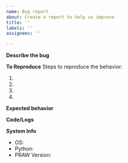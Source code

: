 ```yaml
---
name: Bug report
about: Create a report to help us improve
title: ''
labels: ''
assignees: ''

---
```


**Describe the bug**
<!-- A clear and concise description of what the bug is. -->

**To Reproduce**
Steps to reproduce the behavior:
1. <!-- Go to '...' -->
2. <!-- Click on '....' -->
3. <!-- Scroll down to '....' -->
4. <!-- See error -->

**Expected behavior**
<!-- A clear and concise description of what you expected to happen. -->

**Code/Logs**
<!-- include your code, without the Reddit() initialization, so as to not leak private credentials. -->

**System Info**
 - OS: 
 - Python: 
 - PRAW Version:

